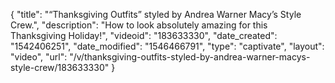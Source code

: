 {
    "title": "“Thanksgiving Outfits”  styled by Andrea Warner Macy’s Style Crew.",
    "description": "How to look absolutely amazing for this Thanksgiving Holiday!",
    "videoid": "183633330",
    "date_created": "1542406251",
    "date_modified": "1546466791",
    "type": "captivate",
    "layout": "video",
    "url": "\/v\/thanksgiving-outfits-styled-by-andrea-warner-macys-style-crew\/183633330"
}